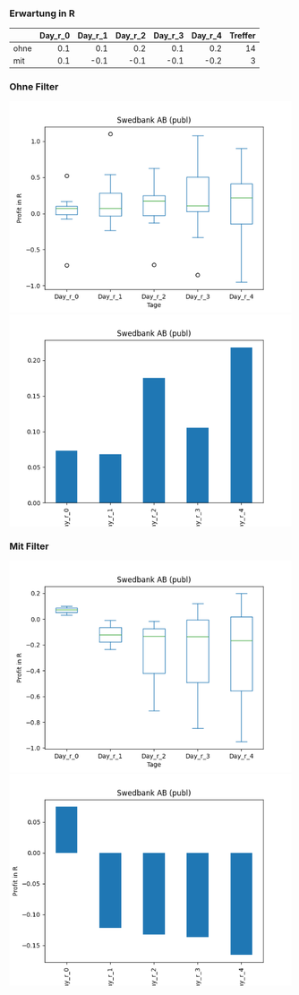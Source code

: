 ### Erwartung in R
|      |   Day_r_0 |   Day_r_1 |   Day_r_2 |   Day_r_3 |   Day_r_4 |   Treffer |
|:-----|----------:|----------:|----------:|----------:|----------:|----------:|
| ohne |       0.1 |       0.1 |       0.2 |       0.1 |       0.2 |        14 |
| mit  |       0.1 |      -0.1 |      -0.1 |      -0.1 |      -0.2 |         3 |

### Ohne Filter
![image info](./data/SWDBY_box_all.png)
![image info](./data/SWDBY_median_all.png)

### Mit Filter
![image info](./data/SWDBY_box_filtered.png)
![image info](./data/SWDBY_median_filtered.png)